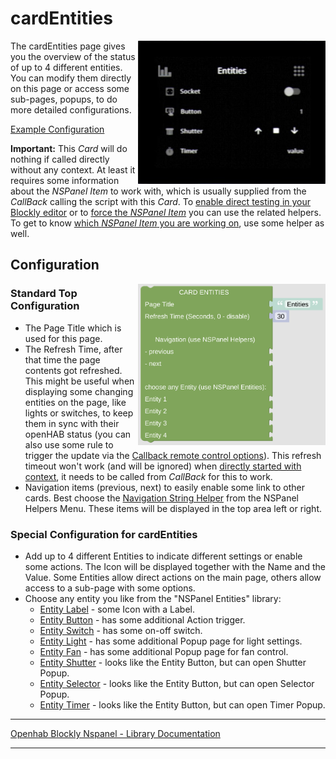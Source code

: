 # cardEntities

[<img src="img/lovelaceUI_cardEntities.jpg" align="right" width="300">](img/lovelaceUI_cardEntities.jpg)

The cardEntities page gives you the overview of the status of up to 4 different entities. You can modify them directly on this page or access some sub-pages, popups, to do more detailed configurations.

[Example Configuration](openhab_scripts_nspanel1_cardEntities.md)

**Important:** This *Card* will do nothing if called directly without any context. At least it requires some information about the *NSPanel Item* to work with, which is usually supplied from the *CallBack* calling the script with this *Card*. To [enable direct testing in your Blockly editor](blockLibrary_nspanel_helpers_setNSPanelIfNotContext.md) or to [force the *NSPanel Item*](blockLibrary_nspanel_helpers_startScriptWithContext.md) you can use the related helpers. To get to know [which *NSPanel Item* you are working on](blockLibrary_nspanel_helpers_getContextItem.md), use some helper as well.<br clear="right"/>

## Configuration

[<img src="img/blockLibrary_nspanel_cards_cardEntities.png" align="right" width="300">](img/blockLibrary_nspanel_cards_cardEntities.png)

### Standard Top Configuration

- The Page Title which is used for this page.
- The Refresh Time, after that time the page contents got refreshed. This might be useful when displaying some changing entities on the page, like lights or switches, to keep them in sync with their openHAB status (you can also use some rule to trigger the update via the [Callback remote control options](blockLibrary_nspanel_callback_callback.md)). This refresh timeout won't work (and will be ignored) when [directly started with context](blockLibrary_nspanel_helpers_startScriptWithContext.md), it needs to be called from *CallBack* for this to work.
- Navigation items (previous, next) to easily enable some link to other cards. Best choose the [Navigation String Helper](blockLibrary_nspanel_helpers_navString.md) from the NSPanel Helpers Menu. These items will be displayed in the top area left or right.

### Special Configuration for cardEntities

- Add up to 4 different Entities to indicate different settings or enable some actions. The Icon will be displayed together with the Name and the Value. Some Entities allow direct actions on the main page, others allow access to a sub-page with some options.
- Choose any entity you like from the "NSPanel Entities" library:
  - [Entity Label](blockLibrary_nspanel_entities_label.md) - some Icon with a Label.
  - [Entity Button](blockLibrary_nspanel_entities_button.md) - has some additional Action trigger.
  - [Entity Switch](blockLibrary_nspanel_entities_switch.md) - has some on-off switch.
  - [Entity Light](blockLibrary_nspanel_entities_light.md) - has some additional Popup page for light settings.
  - [Entity Fan](blockLibrary_nspanel_entities_fan.md) - has some additional Popup page for fan control.
  - [Entity Shutter](blockLibrary_nspanel_entities_shutter.md) - looks like the Entity Button, but can open Shutter Popup.
  - [Entity Selector](blockLibrary_nspanel_entities_selector.md) - looks like the Entity Button, but can open Selector Popup.
  - [Entity Timer](blockLibrary_nspanel_entities_timer.md) - looks like the Entity Button, but can open Timer Popup.<br clear="right"/>

---

[Openhab Blockly Nspanel - Library Documentation](README.md)

---
